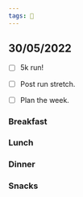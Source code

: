 ```yaml
---
tags: 📆
---
```


30/05/2022
---

- [ ] 5k run!
- [ ] Post run stretch.
- [ ] Plan the week.


### Breakfast


### Lunch


### Dinner


### Snacks

